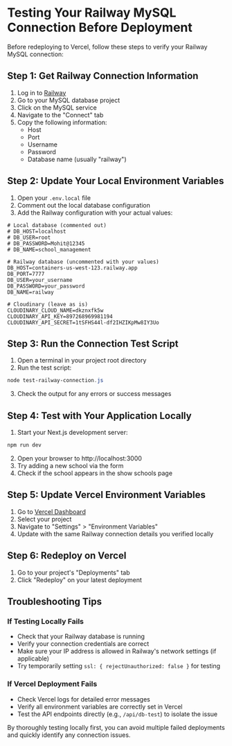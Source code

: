 # Testing Your Railway MySQL Connection Before Deployment

Before redeploying to Vercel, follow these steps to verify your Railway MySQL connection:

## Step 1: Get Railway Connection Information

1. Log in to [Railway](https://railway.app/)
2. Go to your MySQL database project
3. Click on the MySQL service
4. Navigate to the "Connect" tab
5. Copy the following information:
   - Host
   - Port
   - Username
   - Password
   - Database name (usually "railway")

## Step 2: Update Your Local Environment Variables

1. Open your `.env.local` file
2. Comment out the local database configuration
3. Add the Railway configuration with your actual values:

```
# Local database (commented out)
# DB_HOST=localhost
# DB_USER=root
# DB_PASSWORD=Mohit@12345
# DB_NAME=school_management

# Railway database (uncommented with your values)
DB_HOST=containers-us-west-123.railway.app
DB_PORT=7777
DB_USER=your_username
DB_PASSWORD=your_password
DB_NAME=railway

# Cloudinary (leave as is)
CLOUDINARY_CLOUD_NAME=dkznxfk5w
CLOUDINARY_API_KEY=897268969981194
CLOUDINARY_API_SECRET=1tSFHS44l-df2IHZIKpMw8IY3Uo
```

## Step 3: Run the Connection Test Script

1. Open a terminal in your project root directory
2. Run the test script:

```powershell
node test-railway-connection.js
```

3. Check the output for any errors or success messages

## Step 4: Test with Your Application Locally

1. Start your Next.js development server:

```powershell
npm run dev
```

2. Open your browser to http://localhost:3000
3. Try adding a new school via the form
4. Check if the school appears in the show schools page

## Step 5: Update Vercel Environment Variables

1. Go to [Vercel Dashboard](https://vercel.com/dashboard)
2. Select your project
3. Navigate to "Settings" > "Environment Variables"
4. Update with the same Railway connection details you verified locally

## Step 6: Redeploy on Vercel

1. Go to your project's "Deployments" tab
2. Click "Redeploy" on your latest deployment

## Troubleshooting Tips

### If Testing Locally Fails

- Check that your Railway database is running
- Verify your connection credentials are correct
- Make sure your IP address is allowed in Railway's network settings (if applicable)
- Try temporarily setting `ssl: { rejectUnauthorized: false }` for testing

### If Vercel Deployment Fails

- Check Vercel logs for detailed error messages
- Verify all environment variables are correctly set in Vercel
- Test the API endpoints directly (e.g., `/api/db-test`) to isolate the issue

By thoroughly testing locally first, you can avoid multiple failed deployments and quickly identify any connection issues.
